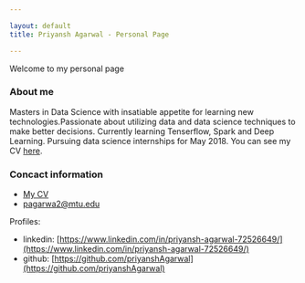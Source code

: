 ```yaml
---

layout: default
title: Priyansh Agarwal - Personal Page

---
```


Welcome to my personal page

### About me

Masters in Data Science with insatiable appetite for learning new technologies.Passionate about utilizing data and data science techniques to make better decisions. Currently learning Tenserflow, Spark and Deep Learning. Pursuing data science internships for May 2018. You can see my CV [here](/cv).


### Concact information

- [My CV](/cv)
- pagarwa2@mtu.edu

Profiles:

- linkedin: [https://www.linkedin.com/in/priyansh-agarwal-72526649/](https://www.linkedin.com/in/priyansh-agarwal-72526649/)
- github: [https://github.com/priyanshAgarwal](https://github.com/priyanshAgarwal)
